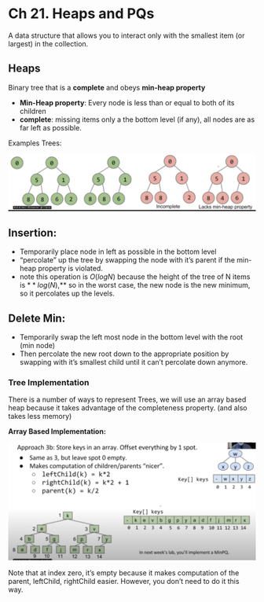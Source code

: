 # Ch 21. Heaps and PQs


A data structure that allows you to interact only with the smallest item (or largest) in the collection.

## Heaps

Binary tree that is a **complete** and obeys ************************************min-heap property************************************

- **Min-Heap property**: Every node is less than or equal to both of its children
- **complete**: missing items only a the bottom level (if any), all nodes are as far left as possible.

Examples Trees:

![Untitled](images/Ch%2021%20Heaps%20and%20PQs%20619daa83184e422abfe5e122c7c9f7ba/Untitled.png)

## **Insertion:**

- Temporarily place node in left as possible in the bottom level
- “percolate” up the tree by swapping the node with it’s parent if the min-heap property is violated.
- note this operation is $O(logN)$ because the height of the tree of N items is $**log(N)$,** so in the worst case, the new node is the new minimum, so it percolates up the levels.

## **********************Delete Min:**********************

- Temporarily swap the left most node in the bottom level with the root (min node)
- Then percolate the new root down to the appropriate position by swapping with it’s smallest child until it can’t percolate down anymore.

### Tree Implementation

There is a number of ways to represent Trees, we will use an array based heap because it takes advantage of the completeness property. (and also takes less memory)

********************************************Array Based Implementation:********************************************

![Untitled](images/Ch%2021%20Heaps%20and%20PQs%20619daa83184e422abfe5e122c7c9f7ba/Untitled%201.png)

Note that at index zero, it’s empty because it makes computation of the parent, leftChild, rightChild easier. However, you don’t need to do it this way.